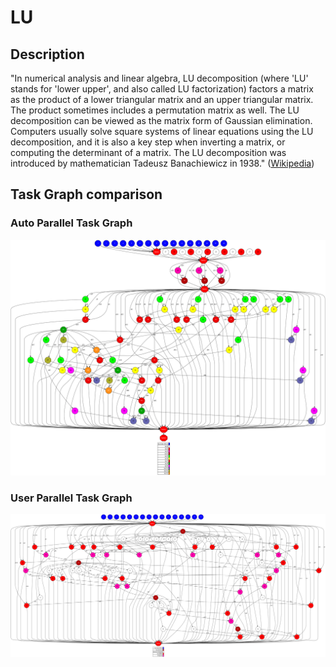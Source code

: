 # LU


## Description

"In numerical analysis and linear algebra, LU decomposition (where 'LU' stands for
'lower upper', and also called LU factorization) factors a matrix as the product of
a lower triangular matrix and an upper triangular matrix. The product sometimes
includes a permutation matrix as well. The LU decomposition can be viewed as the
matrix form of Gaussian elimination. Computers usually solve square systems of linear
equations using the LU decomposition, and it is also a key step when inverting a
matrix, or computing the determinant of a matrix. The LU decomposition was introduced
by mathematician Tadeusz Banachiewicz in 1938." 
([Wikipedia][wikipedia-lu])


## Task Graph comparison

### Auto Parallel Task Graph

![AutoParallel Task Graph](./results/local/autoparallel/complete_graph.png)

### User Parallel Task Graph

![UserParallel Task Graph](./results/local/userparallel/complete_graph.png)


[wikipedia-lu]: https://en.wikipedia.org/wiki/LU_decomposition